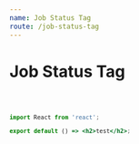 ```yaml
---
name: Job Status Tag
route: /job-status-tag
---
```


# Job Status Tag

<code src="./job-status-tag.jsx" />

```jsx
import React from 'react';

export default () => <h2>test</h2>;
```
